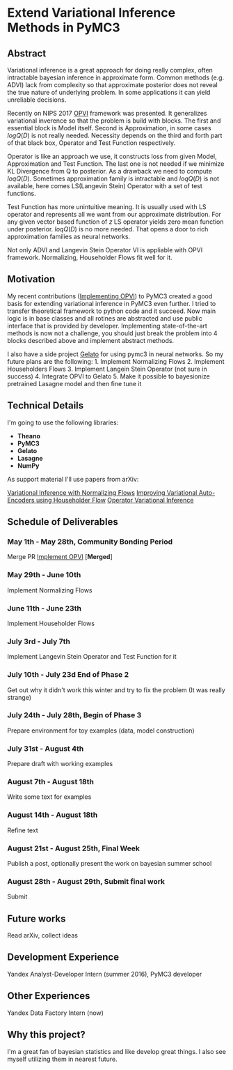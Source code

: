 # Extend Variational Inference Methods in PyMC3

## Abstract
Variational inference is a great approach for doing really complex, often intractable bayesian inference in approximate form. Common methods (e.g. ADVI) lack from complexity so that approximate posterior does not reveal the true nature of underlying problem. In some applications it can yield unreliable decisions. 

Recently on NIPS 2017 [OPVI](https://arxiv.org/abs/1610.09033) framework was presented. It generalizes variational inverence so that the problem is build with blocks. The first and essential block is Model itself. Second is Approximation, in some cases $log Q(D)$ is not really needed. Necessity depends on the third and forth part of that black box, Operator and Test Function respectively. 

Operator is like an approach we use, it constructs loss from given Model, Approximation and Test Function. The last one is not needed if we minimize KL Divergence from Q to posterior. As a drawback we need to compute $loq Q(D)$. Sometimes approximation family is intractable and $loq Q(D)$ is not available, here comes LS(Langevin Stein) Operator with a set of test functions.

Test Function has more unintuitive meaning. It is usually used with LS operator and represents all we want from our approximate distribution. For any given vector based function of $z$ LS operator yields zero mean function under posterior. $loq Q(D)$ is no more needed. That opens a door to rich approximation families as neural networks. 

Not only ADVI and Langevin Stein Operator VI is appliable with OPVI framework. Normalizing, Householder Flows fit well for it.

## Motivation

My recent contributions ([Implementing OPVI](https://github.com/pymc-devs/pymc3/pull/1694)) to PyMC3 created a good basis for extending variational inference in PyMC3 even further. I tried to transfer theoretical framework to python code and it succeed. Now main logic is in base classes and all rotines are abstracted and use public interface that is provided by developer. Implementing state-of-the-art methods is now not a challenge, you should just break the problem into 4 blocks described above and implement abstract methods.
 
I also have a side project [Gelato](https://github.com/ferrine/gelato) for using pymc3 in neural networks. So my future plans are the following:
    1. Implement Normalizing Flows
    2. Implement Householders Flows
    3. Implement Langein Stein Operator (not sure in success)
    4. Integrate OPVI to Gelato
    5. Make it possible to bayesionize pretrained Lasagne model and then fine tune it

## Technical Details

I'm going to use the following libraries:
    
* **Theano**
* **PyMC3**
* **Gelato**
* **Lasagne**
* **NumPy**

As support material I'll use papers from arXiv:

[Variational Inference with Normalizing Flows](https://arxiv.org/abs/1505.05770)
[Improving Variational Auto-Encoders using Householder Flow](https://arxiv.org/abs/1611.09630)
[Operator Variational Inference](https://arxiv.org/abs/1610.09033)

## Schedule of Deliverables

### May 1th - May 28th, **Community Bonding Period**

Merge PR [Implement OPVI](https://github.com/pymc-devs/pymc3/pull/1694) [**Merged**]

### May 29th - June 10th

Implement Normalizing Flows

### June 11th - June 23th

Implement Householder Flows

### July 3rd - July 7th

Implement Langevin Stein Operator and Test Function for it

### July 10th - July 23d **End of Phase 2**

Get out why it didn't work this winter and try to fix the problem (It was really strange)

### July 24th - July 28th, **Begin of Phase 3**

Prepare environment for toy examples (data, model construction)

### July 31st - August 4th

Prepare draft with working examples

### August 7th - August 18th

Write some text for examples

### August 14th - August 18th

Refine text

### August 21st - August 25th, **Final Week**

Publish a post, optionally present the work on bayesian summer school

### August 28th - August 29th, **Submit final work**

Submit

## Future works

Read arXiv, collect ideas

## Development Experience

Yandex Analyst-Developer Intern (summer 2016), PyMC3 developer

## Other Experiences

Yandex Data Factory Intern (now)

## Why this project?

I'm a great fan of bayesian statistics and like develop great things. I also see myself utilizing them in nearest future. 

